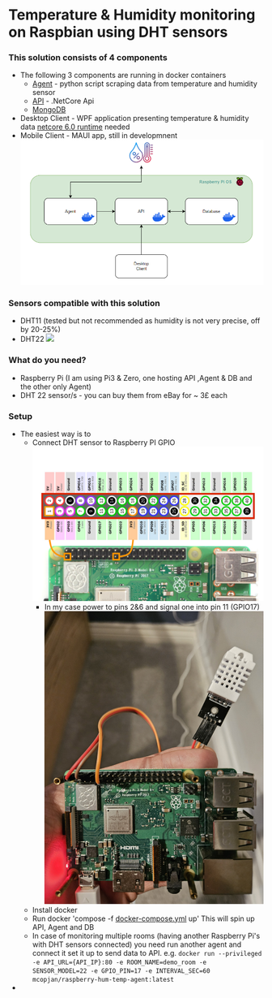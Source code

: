 # Temperature & Humidity monitoring on Raspbian using DHT sensors

### This solution consists of 4 components
  - The following 3 components are running in docker containers
    - [Agent](https://hub.docker.com/repository/docker/mcopjan/raspberry-hum-temp-agent/general) - python script scraping data from temperature and humidity sensor
    - [API](https://hub.docker.com/repository/docker/mcopjan/raspberry-hum-temp-api/general) - .NetCore Api
    - [MongoDB](https://hub.docker.com/r/nonoroazoro/rpi-mongo)
  - Desktop Client - WPF application presenting temperature & humidity data [netcore 6.0 runtime](https://dotnet.microsoft.com/en-us/download/dotnet/6.0) needed
  - Mobile Client - MAUI app, still in developmnent
   ![Component's diagram](/Doc_Images/raspberry-temp-hum-diagram.png?raw=true "Diagram")
### Sensors compatible with this solution
 - DHT11 (tested but not recommended as humidity is not very precise, off by 20-25%)
 - DHT22 <img src="https://www.iconsdb.com/icons/preview/green/checkmark-xxl.png" width="20">

### What do you need?
 - Raspberry Pi (I am using Pi3 & Zero, one hosting API ,Agent & DB and the other only Agent)
 - DHT 22 sensor/s - you can buy them from eBay for ~ 3£ each

### Setup
 - The easiest way is to
     - Connect DHT sensor to Raspberry PI GPIO ![GPIO](/Doc_Images/Raspberry-Pi-GPIO-Header-with-Photo.png?raw=true "GPIO")
        - In my case  power to pins 2&6 and signal one into pin 11 (GPIO17)![GPIO2](/Doc_Images/20231119_173254.jpg?raw=true "GPIO2") 
     - Install docker
     - Run docker 'compose -f [docker-compose.yml](https://github.com/mcopjan/raspberry-temperature-humidity-monitoring/blob/master/docker-compose.yml) up' This will spin up API, Agent and DB
    - In case of monitoring multiple rooms (having another Raspberry Pi's with DHT sensors connected) you need run another agent and connect it set it up to send data to API. e.g.
    ```docker run --privileged -e API_URL={API_IP}:80 -e ROOM_NAME=demo_room -e SENSOR_MODEL=22 -e GPIO_PIN=17 -e INTERVAL_SEC=60 mcopjan/raspberry-hum-temp-agent:latest```
 - 

